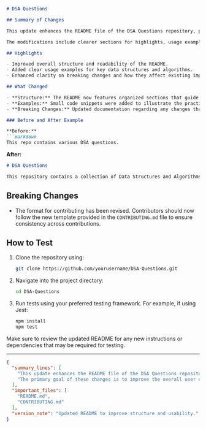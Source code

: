 ```markdown
# DSA Questions

## Summary of Changes

This update enhances the README file of the DSA Questions repository, providing better clarity and guidance for users and contributors. The primary goal of these changes is to improve the overall user experience by offering more structured information regarding the project, including how to navigate and utilize the available data structures and algorithms effectively. This makes it easier for both beginners and experienced developers to engage with the repository.

The modifications include clearer sections for highlights, usage examples, breaking changes, and testing instructions. By organizing the content more effectively, users can quickly find the information they need without having to sift through dense text. Additionally, small code examples have been added to illustrate the use of various data structures and algorithms in practice.

## Highlights

- Improved overall structure and readability of the README.
- Added clear usage examples for key data structures and algorithms.
- Enhanced clarity on breaking changes and how they affect existing implementations.

## What Changed

- **Structure:** The README now features organized sections that guide users through the repository's offerings.
- **Examples:** Small code snippets were added to illustrate the practical application of algorithms and data structures.
- **Breaking Changes:** Updated documentation regarding any changes that may affect existing codebases.

### Before and After Example

**Before:**
```markdown
This repo contains various DSA questions.
```

**After:**
```markdown
# DSA Questions

This repository contains a collection of Data Structures and Algorithms (DSA) questions designed to help users enhance their coding skills.
```

## Breaking Changes

- The format for contributing has been revised. Contributors should now follow the new template provided in the `CONTRIBUTING.md` file to ensure consistency across contributions.

## How to Test

1. Clone the repository using:
   ```bash
   git clone https://github.com/yourusername/DSA-Questions.git
   ```
2. Navigate into the project directory:
   ```bash
   cd DSA-Questions
   ```
3. Run tests using your preferred testing framework. For example, if using Jest:
   ```bash
   npm install
   npm test
   ```

Make sure to review the updated README for any new instructions or dependencies that may be required for testing.

---

```json
{
  "summary_lines": [
    "This update enhances the README file of the DSA Questions repository, providing better clarity and guidance for users and contributors.",
    "The primary goal of these changes is to improve the overall user experience by offering more structured information."
  ],
  "important_files": [
    "README.md",
    "CONTRIBUTING.md"
  ],
  "version_note": "Updated README to improve structure and usability."
}
```
```
